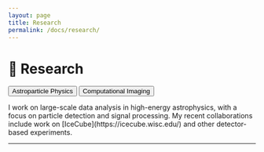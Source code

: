 ```yaml
---
layout: page
title: Research
permalink: /docs/research/
---
```


# 🧪 <span id="research">Research</span>

<div class="tabs">
  <button class="tablink active" onclick="openTab(event, 'proj1')">Astroparticle Physics</button>
  <button class="tablink" onclick="openTab(event, 'proj2')">Computational Imaging</button>

  <div id="proj1" class="tabcontent" style="display: block;">
    <p>
      I work on large-scale data analysis in high-energy astrophysics, with a focus on particle detection and signal processing. My recent collaborations include work on [IceCube](https://icecube.wisc.edu/) and other detector-based experiments.
    </p>
  </div>

  <div id="proj2" class="tabcontent" style="display: none;">
    <p>
      I develop tools to process raw sensor data, especially from Bayer-pattern sensors, to enable high-fidelity image reconstruction. Python, NumPy, and color science are my best friends.
    </p>
  </div>
</div>

---